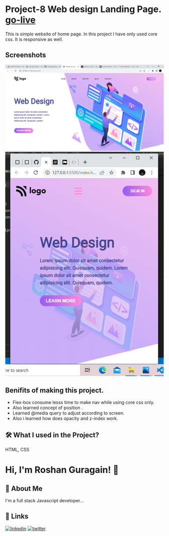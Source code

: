 
# Project-8 Web design Landing Page. [go-live](https://p-8.netlify.app/)

This is simple website of home page. In this project I have only used core css. It is responsive as well.





## Screenshots

![App Screenshot](./screenshot/Screenshot%20(114).png)
![App Screenshot](./screenshot/Screenshot%20(116).png)



## Benifits of making this project.


 - Flex-box consume lesss time to make nav while using core css only.
 - Also learned concept of position .
 - Learned @media query to adjust according to screen.
 - Also i learned how does opacity and z-index work.



## 🛠 What I used  in the Project?
 HTML, CSS


# Hi, I'm Roshan Guragain! 👋

## 🚀 About Me
I'm a full stack Javascript developer...


## 🔗 Links

[![linkedin](https://img.shields.io/badge/linkedin-0A66C2?style=for-the-badge&logo=linkedin&logoColor=white)](https://www.linkedin.com/in/roshan-guragain-guragain-747aa4245/)
[![twitter](https://img.shields.io/badge/twitter-1DA1F2?style=for-the-badge&logo=twitter&logoColor=white)](https://twitter.com/RoshanGuragain3)


